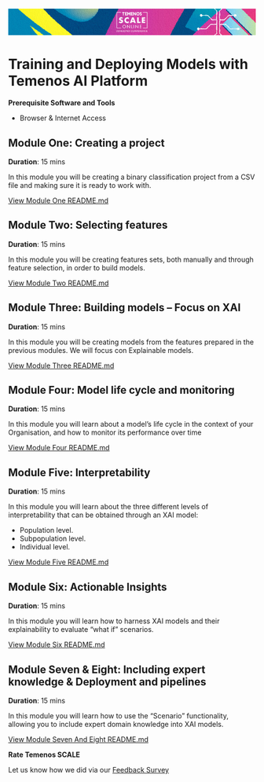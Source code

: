 ![image](media/Banner-HOL-AI-track.jpg)

# Training and Deploying Models with Temenos AI Platform

**Prerequisite Software and Tools**

- Browser & Internet Access

## Module One: Creating a project

**Duration**: 15 mins

In this module you will be creating a binary classification project from a CSV file and making sure it is ready to work with.

[View Module One README.md](https://github.com/temenos/SCALE2020/blob/main/Training%20and%20Deploying%20Models%20with%20Temenos%20AI%20Platform/Module1-CreatingAProject.md)

## Module Two: Selecting features

**Duration**: 15 mins

In this module you will be creating features sets, both manually and through feature selection, in order to build models. 

[View Module Two README.md](https://github.com/temenos/SCALE2020/blob/main/Training%20and%20Deploying%20Models%20with%20Temenos%20AI%20Platform/Module2-SelectingFeatures.md)

## Module Three: Building models – Focus on XAI

**Duration**: 15 mins

In this module you will be creating models from the features prepared in the previous modules. We will focus con Explainable models. 

[View Module Three README.md](https://github.com/temenos/SCALE2020/blob/main/Training%20and%20Deploying%20Models%20with%20Temenos%20AI%20Platform/Module3-BuildingModulesFocusOnXAI.md)

## Module Four: Model life cycle and monitoring

**Duration**: 15 mins

In this module you will learn about a model’s life cycle in the context of your Organisation, and how to monitor its performance over time

[View Module Four README.md](https://github.com/temenos/SCALE2020/blob/main/Training%20and%20Deploying%20Models%20with%20Temenos%20AI%20Platform/Module4-ModelLifeCycleAndMonitor.md)

## Module Five: Interpretability

**Duration**: 15 mins

In this module you will learn about the three different levels of interpretability that can be obtained through an XAI model:
- Population level.
- Subpopulation level.
- Individual level.

[View Module Five README.md](https://github.com/temenos/SCALE2020/blob/main/Training%20and%20Deploying%20Models%20with%20Temenos%20AI%20Platform/Module5-Interpretability.md)

## Module Six: Actionable Insights

**Duration**: 15 mins

In this module you will learn how to harness XAI models and their explainability to evaluate “what if” scenarios.

[View Module Six README.md](https://github.com/temenos/SCALE2020/blob/main/Training%20and%20Deploying%20Models%20with%20Temenos%20AI%20Platform/Module6-ActionableInsights.md)

## Module Seven & Eight: Including expert knowledge & Deployment and pipelines

**Duration**: 15 mins

In this module you will learn how to use the “Scenario” functionality, allowing you to include expert domain knowledge into XAI models.

[View Module Seven And Eight README.md](https://github.com/temenos/SCALE2020/blob/main/Training%20and%20Deploying%20Models%20with%20Temenos%20AI%20Platform/Module7-8-IncludingExpertKnowledgeAndDeployment.md)

**Rate Temenos SCALE**

Let us know how we did via our [Feedback Survey](xx)